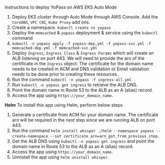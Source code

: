 Instructions to deploy YoPass on AWS EKS Auto Mode
  1. Deploy EKS cluster through Auto Mode through AWS Console. Add the ` CoreDNS `, ` VPC CNI `, ` Kube Proxy ` add ons.
  2. Create a namespace. ` kubectl create ns yopass `
  3. Deploy the `memcached` & `yopass` deployment & service using the `kubectl` command
  4. ` kubectl -n yopass apply -f yopass-dep.yml -f yopass-svc.yml -f memcached-dep.yml -f memcached-svc.yml `
  5. Deploy `Ingress`, `Ingress Class` & `Ingress Params` which will create an ALB listening on port 443. We will need to provide the arn of the certificate in the `Ingress` object. The certificate for the domain name needs to be created in ACM and DNS validation or Email validation needs to be done prior to creating these resources.
  6. Run the command ` kubectl -n yopass -f ingress-all.yml `
  7. Run `kubectl -n yopass get ingress` to retrieve the ALB DNS.
  8. Point the domain name in Route 53 to the ALB as an A (alias) record.
  9. Access the app using `https://your_domain_name`.

**Helm**
To install this app using Helm, perform below steps
  1. Generate a certificate from ACM for your domain name. The certificate arn will be required in the next step since we are running ALB on port 443.
  2. Run the command `helm install whisper ./helm --namespace yopass --create-namespace --set certificate_arn=arn_got_from_previous_step`.
  3. Get the ALB DNS using `kubectl -n yopass get ingress` and point the domain name in Route 53 to the ALB as an A (alias) record.
  4. Access the app using `https://your_domain_name`.
  5. Uninstall the app using `helm unistall whisper`.
